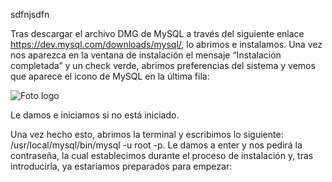 sdfnjsdfn


Tras descargar el archivo DMG de MySQL a través del siguiente enlace https://dev.mysql.com/downloads/mysql/, 
lo abrimos e instalamos. Una vez nos aparezca en la ventana de instalación el mensaje “Instalación completada” y un check verde, 
abrimos preferencias del sistema y vemos que aparece el icono de MySQL en la última fila:

![Foto logo](https://github.com/iriagonzalez25/Apuntes-2/blob/master/logo.png)

Le damos e iniciamos si no está iniciado. 

Una vez hecho esto, abrimos la terminal y escribimos lo siguiente: /usr/local/mysql/bin/mysql -u root -p. Le damos a enter y nos pedirá la contraseña, la cual establecimos durante el proceso de instalación y, tras introducirla, ya estaríamos preparados para empezar:

